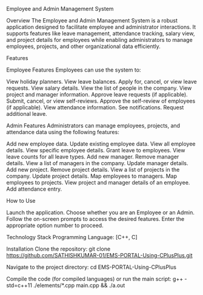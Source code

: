 Employee and Admin Management System

Overview
The Employee and Admin Management System is a robust application designed to facilitate employee and administrator interactions. It supports features like leave management, attendance tracking, salary view, and project details for employees while enabling administrators to manage employees, projects, and other organizational data efficiently.


Features

Employee Features
Employees can use the system to:

View holiday planners.
View leave balances.
Apply for, cancel, or view leave requests.
View salary details.
View the list of people in the company.
View project and manager information.
Approve leave requests (if applicable).
Submit, cancel, or view self-reviews.
Approve the self-review of employees (if applicable).
View attendance information.
See notifications.
Request additional leave.

Admin Features
Administrators can manage employees, projects, and attendance data using the following features:

Add new employee data.
Update existing employee data.
View all employee details.
View specific employee details.
Grant leave to employees.
View leave counts for all leave types.
Add new manager.
Remove manager details.
View a list of managers in the company.
Update manager details.
Add new project.
Remove project details.
View a list of projects in the company.
Update project details.
Map employees to managers.
Map employees to projects.
View project and manager details of an employee.
Add attendance entry.

How to Use

Launch the application.
Choose whether you are an Employee or an Admin.
Follow the on-screen prompts to access the desired features.
Enter the appropriate option number to proceed.

Technology Stack
Programming Language: [C++, C]

Installation
Clone the repository:
git clone https://github.com/SATHISHKUMAR-01/EMS-PORTAL-Using-CPlusPlus.git

Navigate to the project directory:
cd EMS-PORTAL-Using-CPlusPlus


Compile the code (for compiled languages) or run the main script:
g++ -std=c++11 ./elements/*.cpp main.cpp && ./a.out

